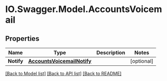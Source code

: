 # IO.Swagger.Model.AccountsVoicemail
## Properties

Name | Type | Description | Notes
------------ | ------------- | ------------- | -------------
**Notify** | [**AccountsVoicemailNotify**](AccountsVoicemailNotify.md) |  | [optional] 

[[Back to Model list]](../README.md#documentation-for-models) [[Back to API list]](../README.md#documentation-for-api-endpoints) [[Back to README]](../README.md)

